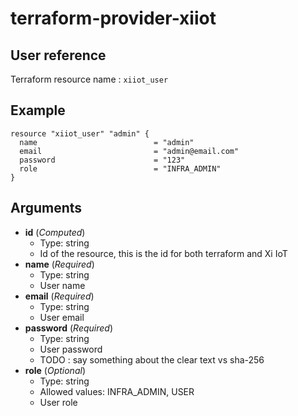 # terraform-provider-xiiot

## User reference

Terraform resource name : `xiiot_user`

## Example

```
resource "xiiot_user" "admin" {
  name                          = "admin"
  email                         = "admin@email.com"
  password                      = "123"
  role                          = "INFRA_ADMIN"
}
```

## Arguments

* __id__ (_Computed_)
  * Type: string
  * Id of the resource, this is the id for both terraform and Xi IoT
* __name__ (_Required_)
  * Type: string
  * User name
* __email__ (_Required_)
  * Type: string
  * User email
* __password__ (_Required_)
  * Type: string
  * User password
  * TODO : say something about the clear text vs sha-256
* __role__ (_Optional_)
  * Type: string
  * Allowed values: INFRA_ADMIN, USER
  * User role
